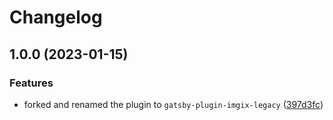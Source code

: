 # Changelog

## 1.0.0 (2023-01-15)


### Features

* forked and renamed the plugin to `gatsby-plugin-imgix-legacy` ([397d3fc](https://github.com/arsinclair/gatsby-plugin-imgix-legacy/commit/397d3fca20821ae94f0383adf4198eaa96a0b9d8))
